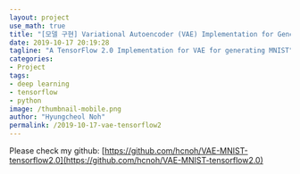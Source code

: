 ```yaml
---
layout: project
use_math: true
title: "[모델 구현] Variational Autoencoder (VAE) Implementation for Generating MNIST Images in TensorFlow 2.0"
date: 2019-10-17 20:19:28
tagline: "A TensorFlow 2.0 Implementation for VAE for generating MNIST"
categories:
- Project
tags:
- deep learning
- tensorflow
- python
image: /thumbnail-mobile.png
author: "Hyungcheol Noh"
permalink: /2019-10-17-vae-tensorflow2
---
```


Please check my github: [https://github.com/hcnoh/VAE-MNIST-tensorflow2.0](https://github.com/hcnoh/VAE-MNIST-tensorflow2.0)